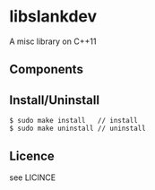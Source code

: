 # libslankdev

A misc library on C++11

## Components


## Install/Uninstall

```
$ sudo make install   // install
$ sudo make uninstall // uninstall
```

## Licence

see LICINCE
